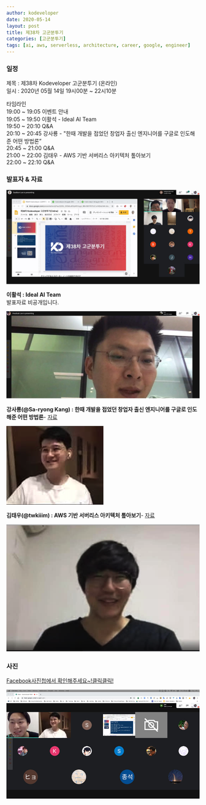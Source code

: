 ```yaml
---
author: kodeveloper
date: 2020-05-14
layout: post
title: 제38차 고군분투기
categories: [고군분투기]
tags: [ai, aws, serverless, architecture, career, google, engineer]
---
```


### 일정

제목 : 제38차 Kodeveloper 고군분투기 (온라인)   
일시 : 2020년 05월 14일 19시00분 ~ 22시10분

타임라인   
19:00 ~ 19:05 이벤트 안내   
19:05 ~ 19:50 이활석 - Ideal  AI Team   
19:50 ~ 20:10 Q&A   
20:10 ~ 20:45 강사룡 - "한때 개발을 접었던 창업자 출신 엔지니어를 구글로 인도해준 어떤 방법론”   
20:45 ~ 21:00 Q&A   
21:00 ~ 22:00 김태우 - AWS 기반 서버리스 아키텍처 톺아보기   
22:00 ~ 22:10 Q&A   


### 발표자 & 자료

![](/img/struggle/38/struggle.jpg)

**이활석 : Ideal  AI Team**   
발표자료 비공개입니다.   

![](/img/struggle/38/hwalseok.jpg)

**강사룡(@Sa-ryong Kang) : 한때 개발을 접었던 창업자 출신 엔지니어를 구글로 인도해준 어떤 방법론**- [자료](https://speakerdeck.com/saryong/handdae-gaebaleul-jeobeossdeon-cangeobja-culsin-enjinieoreul-gugeulro-indohaejun-eoddeon-bangbeobron)

![](/img/struggle/38/Sa-ryong-Kang.png)

**김태우(@twkiiim) : AWS 기반 서버리스 아키텍처 톺아보기**- [자료](https://dev.classmethod.jp/articles/aws-serverless-architecture-x-kodeveloper-38/)

![](/img/struggle/38/twkiiim.png)


### 사진

[Facebook사진첩에서 확인해주세요~!클릭클릭!](https://www.facebook.com/media/set/?set=oa.2691290031115725&type=3)

![](/img/struggle/38/members.jpg)
